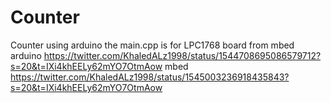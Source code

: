 # Counter
Counter using arduino
the main.cpp is for LPC1768 board from mbed
arduino 
https://twitter.com/KhaledALz1998/status/1544708695086579712?s=20&t=IXi4khEELy62mYO7OtmAow 
mbed
https://twitter.com/KhaledALz1998/status/1545003236918435843?s=20&t=IXi4khEELy62mYO7OtmAow
